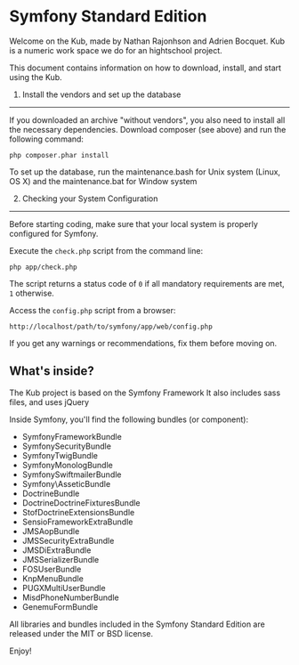 Symfony Standard Edition
========================

Welcome on the Kub, made by Nathan Rajonhson and Adrien Bocquet.
Kub is a numeric work space we do for an hightschool project.

This document contains information on how to download, install, and start
using the Kub.

1) Install the vendors and set up the database
----------------------------------------------

If you downloaded an archive "without vendors", you also need to install all
the necessary dependencies. Download composer (see above) and run the
following command:

    php composer.phar install

To set up the database, run the maintenance.bash for Unix system (Linux, OS X)
and the maintenance.bat for Window system

2) Checking your System Configuration
-------------------------------------

Before starting coding, make sure that your local system is properly
configured for Symfony.

Execute the `check.php` script from the command line:

    php app/check.php

The script returns a status code of `0` if all mandatory requirements are met,
`1` otherwise.

Access the `config.php` script from a browser:

    http://localhost/path/to/symfony/app/web/config.php

If you get any warnings or recommendations, fix them before moving on.


What's inside?
---------------

The Kub project is based on the Symfony Framework
It also includes sass files, and uses jQuery

Inside Symfony, you'll find the following bundles (or component):
 - SymfonyFrameworkBundle
 - SymfonySecurityBundle
 - SymfonyTwigBundle
 - SymfonyMonologBundle
 - SymfonySwiftmailerBundle
 - Symfony\AsseticBundle
 - DoctrineBundle
 - DoctrineDoctrineFixturesBundle
 - StofDoctrineExtensionsBundle
 - SensioFrameworkExtraBundle
 - JMSAopBundle
 - JMSSecurityExtraBundle
 - JMSDiExtraBundle
 - JMSSerializerBundle
 - FOSUserBundle
 - KnpMenuBundle
 - PUGXMultiUserBundle
 - MisdPhoneNumberBundle
 - GenemuFormBundle

All libraries and bundles included in the Symfony Standard Edition are
released under the MIT or BSD license.

Enjoy!


